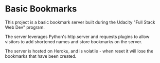 # Basic Bookmarks

This project is a basic bookmark server built during the Udacity
"Full Stack Web Dev" program.

The server leverages Python's http.server and requests plugins to allow
visitors to add shortened names and store bookmarks on the server.


The server is hosted on Heroku, and is volatile - when reset it will lose
the bookmarks that have been created.
